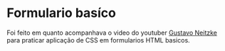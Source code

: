 # Formulario basíco

Foi feito em quanto acompanhava o video do youtuber [Gustavo Neitzke](https://www.youtube.com/c/GustavoNeitzke) para praticar aplicação de CSS em formularios HTML basicos.
